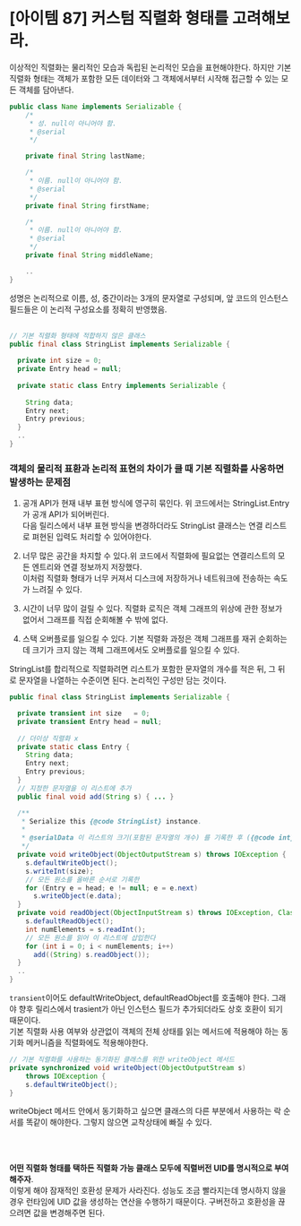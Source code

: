 # [아이템 87] 커스텀 직렬화 형태를 고려해보라.

이상적인 직렬화는 물리적인 모습과 독립된 논리적인 모습을 표현해야한다. 하지만 기본 직렬화 형태는 객체가 포함한 모든 데이터와 그 객체에서부터 시작해 접근할 수 있는 모든 객체를 담아낸다.

``` java
public class Name implements Serializable {
    /*
     * 성. null이 아니어야 함.
     * @serial
     */

    private final String lastName;

    /*
     * 이름. null이 아니어야 함.
     * @serial
     */
    private final String firstName;

    /*
     * 이름. null이 아니어야 함.
     * @serial
     */
    private final String middleName;

    .. 
}
```
성명은 논리적으로 이름, 성, 중간이라는 3개의 문자열로 구성되며, 앞 코드의 인스턴스 필드들은 이 논리적 구성요소를 정확히 반영했음.
</br></br>

``` java
// 기본 직렬화 형태에 적합하지 않은 클래스
public final class StringList implements Serializable {
  
  private int size = 0;
  private Entry head = null;
  
  private static class Entry implements Serializable {
    
    String data;
    Entry next;
    Entry previous;
  }
  ..
}
```
### 객체의 물리적 표환과 논리적 표현의 차이가 클 때 기본 직렬화를 사옹하면 발생하는 문제점
1. 공개 API가 현재 내부 표현 방식에 영구히 묶인다. 위 코드에서는 StringList.Entry가 공개 API가 되어버린다. </br>
다음 릴리스에서 내부 표현 방식을 변경하더라도 StringList 클래스는 연결 리스트로 펴현된 입력도 처리할 수 있어야한다. 

2. 너무 많은 공간을 차지할 수 있다.위 코드에서 직렬화에 필요없는 연결리스트의 모든 엔트리와 연결 정보까지 저장했다.</br>이처럼 직렬화 형태가 너무 커져서 디스크에 저장하거나 네트워크에 전송하는 속도가 느려질 수 있다.
3. 시간이 너무 많이 걸릴 수 있다. 직렬화 로직은 객체 그래프의 위상에 관한 정보가 없어서 그래프를 직접 순회해볼 수 밖에 없다.
4. 스택 오버플로를 일으킬 수 있다. 기본 직렬화 과정은 객체 그래프를 재귀 순회하는데 크기가 크지 않는 객체 그래프에서도 오버플로를 일으킬 수 있다.

StringList를 합리적으로 직렬화려면 리스트가 포함한 문자열의 개수를 적은 뒤, 그 뒤로 문자열을 나열하는 수준이면 된다. 논리적인 구성만 담는 것이다.

``` java
public final class StringList implements Serializable {

  private transient int size   = 0;
  private transient Entry head = null;
  
  // 더이상 직렬화 x
  private static class Entry {
    String data;
    Entry next;
    Entry previous;
  }
  // 지정한 문자열을 이 리스트에 추가
  public final void add(String s) { ... }

  /**
   * Serialize this {@code StringList} instance.
   *
   * @serialData 이 리스트의 크기(포함된 문자열의 개수) 를 기록한 후 ({@code int}), 이어서 모든 원소를(각각은 {@code String})순서대로 기
   */
  private void writeObject(ObjectOutputStream s) throws IOException {
    s.defaultWriteObject();
    s.writeInt(size);
    // 모든 원소를 올바른 순서로 기록한
    for (Entry e = head; e != null; e = e.next)
      s.writeObject(e.data);
  }
  private void readObject(ObjectInputStream s) throws IOException, ClassNotFoundException {
    s.defaultReadObject();
    int numElements = s.readInt();
    // 모든 원소를 읽어 이 리스트에 삽입한다
    for (int i = 0; i < numElements; i++)
      add((String) s.readObject());
  }
  ..
}

```

`transient`이어도 defaultWriteObject, defaultReadObject를 호출해야 한다. 그래야 향후 릴리스에서 trasient가 아닌 인스턴스 필드가 추가되더라도 상호 호환이 되기 때문이다. 
</br>
기본 직렬화 사용 여부와 상관없이 객체의 전체 상태를 읽는 메서드에 적용해야 하는 동기화 메커니즘을 직렬화에도 적용해야한다.

``` java
// 기본 직렬화를 사용하는 동기화된 클래스를 위한 writeObject 메서드
private synchronized void writeObject(ObjectOutputStream s) 
    throws IOException {
    s.defaultWriteObject();
}
```

writeObject 메서드 안에서 동기화하고 싶으면 클래스의 다른 부분에서 사용하는 락 순서를 똑같이 해야한다. 그렇지 않으면 교착상태에 빠질 수 있다.

</br>
</br>

**어떤 직렬화 형태를 택하든 직렬화 가능 클래스 모두에 직렬버전 UID를 명시적으로 부여해주자**.</br>
이렇게 해야 잠재적인 호환성 문제가 사라진다. 성능도 조금 빨라지는데 명시하지 않을 경우 런타임에 UID 값을 생성하는 연산을 수행하기 때문이다. 구버전하고 호환성을 끊으려면 값을 변경해주면 된다.